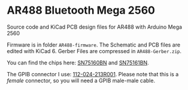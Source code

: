 # AR488 Bluetooth Mega 2560
 Source code and KiCad PCB design files for AR488 with Arduino Mega 2560

Firmware is in folder `AR488-firmware`. The Schematic and PCB files are edited with KiCad 6. Gerber Files are compressed in `AR488-Gerber.zip`.

You can find the chips here: [SN75160BN](https://www.mouser.co.uk/ProductDetail/Texas-Instruments/SN75160BN?qs=Dqy2GfToSoSUifmRVz6Aqg%3D%3D) and [SN75161BN](https://www.mouser.co.uk/ProductDetail/Texas-Instruments/SN75161BN?qs=Dqy2GfToSoS%252BO4WL2FUX5A%3D%3D).

The GPIB connector I use: [112-024-213R001](https://www.mouser.co.uk/ProductDetail/NorComp/112-024-213R001?qs=IGgAdOvCTsR9oVdHJ26vTQ%3D%3D). Please note that this is a *female* connector, so you will need a GPIB male-male cable.
